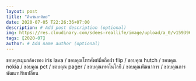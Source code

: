 ```yaml
---
layout: post
title: "คืนวันอาทิตย์"
date: 2020-07-05 T22:26:36+07:00
description: # Add post description (optional)
img: https://res.cloudinary.com/sdees-reallife/image/upload/a_0/v1593962616/IMG_20200704_182657.jpg # Add image post (optional)
tags: [2020-07]
author: # Add name author (optional)
---
```

ขอบคุณมุมกล้องของ iris lava / ขอบคุณโทรศัพท์มือถือฝา flip / ขอบคุณ hutch / ขอบคุณ nokia / ขอบคุณ pct / ขอบคุณ pager / ขอบคุณเทคโนโลยี / ขอบคุณพัฒนาการ / ขอบคุณการพัฒนาปรับเปลี่ยน

<i class="fa fa-child" style="color:plum"></i>
